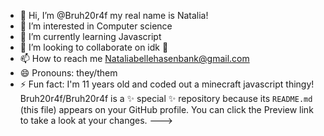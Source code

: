 - 👋 Hi, I’m @Bruh20r4f my real name is Natalia!
- 👀 I’m interested in Computer science
- 🌱 I’m currently learning Javascript
- 💞️ I’m looking to collaborate on idk 🤷
- 📫 How to reach me Nataliabellehasenbank@gmail.com
- 😄 Pronouns: they/them
- ⚡ Fun fact: I'm 11 years old and coded out a minecraft javascript thingy!
Bruh20r4f/Bruh20r4f is a ✨ special ✨ repository because its `README.md` (this file) appears on your GitHub profile.
You can click the Preview link to take a look at your changes.
--->
